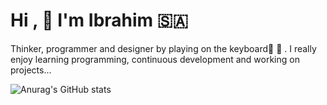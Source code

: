# Hi ,  :hugs: I'm Ibrahim :saudi_arabia: 
Thinker, programmer and designer by playing on the keyboard:musical_score:    :musical_keyboard: . 
I really enjoy learning programming, continuous development and working on projects...

![Anurag's GitHub stats](https://github-readme-stats.vercel.app/api?username=hemocod&show_icons=true&theme=hemocod)





